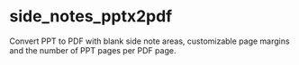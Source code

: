 # side_notes_pptx2pdf
Convert PPT to PDF with blank side note areas, customizable page margins and the number of PPT pages per PDF page.
